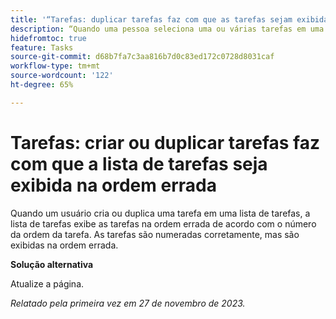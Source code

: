 ```yaml
---
title: '“Tarefas: duplicar tarefas faz com que as tarefas sejam exibidas na ordem errada”'
description: “Quando uma pessoa seleciona uma ou várias tarefas em uma lista de tarefas e as duplica, a lista exibe as tarefas na ordem errada em relação aos seus números de ordem. As tarefas são numeradas corretamente, mas são exibidas na ordem errada. Uma solução alternativa está disponível.”
hidefromtoc: true
feature: Tasks
source-git-commit: d68b7fa7c3aa816b7d0c83ed172c0728d8031caf
workflow-type: tm+mt
source-wordcount: '122'
ht-degree: 65%

---
```



# Tarefas: criar ou duplicar tarefas faz com que a lista de tarefas seja exibida na ordem errada

Quando um usuário cria ou duplica uma tarefa em uma lista de tarefas, a lista de tarefas exibe as tarefas na ordem errada de acordo com o número da ordem da tarefa. As tarefas são numeradas corretamente, mas são exibidas na ordem errada.

**Solução alternativa**

Atualize a página.

_Relatado pela primeira vez em 27 de novembro de 2023._

